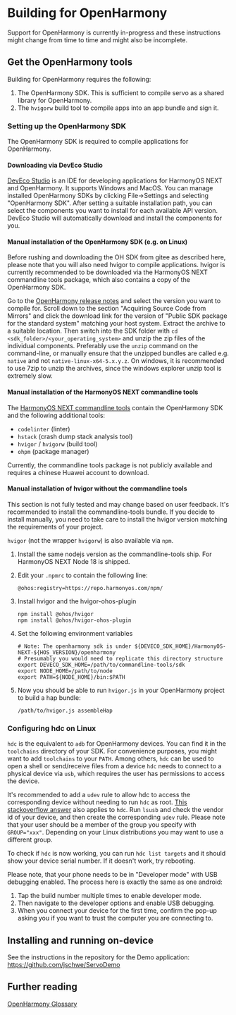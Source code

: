 # Building for OpenHarmony

<div class="warning _note">
Support for OpenHarmony is currently in-progress and these instructions might change from time to time and might also be incomplete.
</div>

## Get the OpenHarmony tools

Building for OpenHarmony requires the following:

1. The OpenHarmony SDK. This is sufficient to compile servo as a shared library for OpenHarmony.
2. The `hvigorw` build tool to compile apps into an app bundle and sign it.

### Setting up the OpenHarmony SDK

The OpenHarmony SDK is required to compile applications for OpenHarmony.

#### Downloading via DevEco Studio

[DevEco Studio] is an IDE for developing applications for HarmonyOS NEXT and OpenHarmony.
It supports Windows and MacOS.
You can manage installed OpenHarmony SDKs by clicking File->Settings and selecting "OpenHarmony SDK".
After setting a suitable installation path, you can select the components you want to install for each available API version.
DevEco Studio will automatically download and install the components for you.


#### Manual installation of the OpenHarmony SDK (e.g. on Linux)

<div class="warning _note">
    Before rushing and downloading the OH SDK from gitee as described here, please note that you will also need hvigor to compile applications.
    hvigor is currently recommended to be downloaded via the HarmonyOS NEXT commandline tools package, which also contains a copy of the OpenHarmony SDK.
</div>

Go to the [OpenHarmony release notes] and select the version you want to compile for.
Scroll down to the section "Acquiring Source Code from Mirrors" and click the download link for the version of "Public SDK package for the standard system" matching your host system.
Extract the archive to a suitable location.
Then switch into the SDK folder with `cd <sdk_folder>/<your_operating_system>` and unzip the zip files of the individual components.
Preferably use the `unzip` command on the command-line, or manually ensure that the unzipped bundles are called e.g. `native` and not `native-linux-x64-5.x.y.z`.
On windows, it is recommended to use 7zip to unzip the archives, since the windows explorer unzip tool is extremely slow.

[DevEco Studio]: https://developer.huawei.com/consumer/cn/deveco-studio
[OpenHarmony release notes]: https://gitee.com/openharmony/docs/tree/master/en/release-notes/
[HarmonyOS NEXT commandline tools]: https://developer.huawei.com/consumer/cn/download/

#### Manual installation of the HarmonyOS NEXT commandline tools

The [HarmonyOS NEXT commandline tools] contain the OpenHarmony SDK and the following additional tools:

- `codelinter` (linter)
- `hstack` (crash dump stack analysis tool)
- `hvigor` / `hvigorw` (build tool)
- `ohpm` (package manager)

Currently, the commandline tools package is not publicly available and requires a chinese Huawei account to download.

#### Manual installation of hvigor without the commandline tools

<div class="warning _note">
This section is not fully tested and may change based on user feedback.
It's recommended to install the commandline-tools bundle. If you decide to install manually, you need to take
care to install the hvigor version matching the requirements of your project.
</div>

`hvigor` (not the wrapper `hvigorw`) is also available via `npm`.
1. Install the same nodejs version as the commandline-tools ship.
   For HarmonyOS NEXT Node 18 is shipped.
2. Edit your `.npmrc` to contain the following line:

    ```
    @ohos:registry=https://repo.harmonyos.com/npm/
    ```

3. Install hvigor and the hvigor-ohos-plugin
   ```commandline
   npm install @ohos/hvigor
   npm install @ohos/hvigor-ohos-plugin
   ```
4. Set the following environment variables
    ```
    # Note: The openharmony sdk is under ${DEVECO_SDK_HOME}/HarmonyOS-NEXT-${HOS_VERSION}/openharmony
    # Presumably you would need to replicate this directory structure
    export DEVECO_SDK_HOME=/path/to/commandline-tools/sdk
    export NODE_HOME=/path/to/node
    export PATH=${NODE_HOME}/bin:$PATH
    ```
5. Now you should be able to run `hvigor.js` in your OpenHarmony project to build a hap bundle:
   ```
   /path/to/hvigor.js assembleHap
   ```

### Configuring hdc on Linux

`hdc` is the equivalent to `adb` for OpenHarmony devices.
You can find it in the `toolchains` directory of your SDK.
For convenience purposes, you might want to add `toolchains` to your `PATH`.
Among others, `hdc` can be used to open a shell or send/receive files from a device
`hdc` needs to connect to a physical device via `usb`, which requires the user has permissions to access the device.

It's recommended to add a `udev` rule to allow hdc to access the corresponding device without needing to run `hdc` as root.
[This stackoverflow answer](https://stackoverflow.com/a/53887437) also applies to `hdc`.
Run `lsusb` and check the vendor id of your device, and then create the corresponding `udev` rule.
Please note that your user should be a member of the group you specify with `GROUP="xxx"`.
Depending on your Linux distributions you may want to use a different group.

To check if `hdc` is now working, you can run `hdc list targets` and it should show your device serial number.
If it doesn't work, try rebooting.

Please note, that your phone needs to be in "Developer mode" with USB debugging enabled.
The process here is exactly the same as one android:
1. Tap the build number multiple times to enable developer mode.
2. Then navigate to the developer options and enable USB debugging.
3. When you connect your device for the first time, confirm the pop-up asking you if you want to trust the computer you are connecting to.

## Installing and running on-device

See the instructions in the repository for the Demo application: https://github.com/jschwe/ServoDemo

## Further reading

[OpenHarmony Glossary](https://gitee.com/openharmony/docs/tree/master/en/glossary.md)
